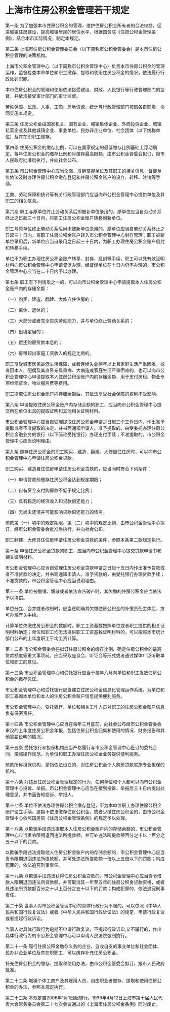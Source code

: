 # 上海市住房公积金管理若干规定

<!-- INFO END -->

第一条 为了加强本市住房公积金的管理，维护住房公积金所有者的合法权益，促进城镇住房建设，提高城镇居民的居住水平，根据国务院《住房公积金管理条例》，结合本市实际情况，制定本规定。

第二条 上海市住房公积金管理委员会（以下简称市公积金管委会）是本市住房公积金管理的决策机构。

上海市公积金管理中心（以下简称市公积金管理中心）负责本市住房公积金的管理运作，监督检查本市单位和职工缴存、提取和使用住房公积金的情况，依法履行行政处罚职能。

本市住房公积金的管理和使用依法接受建设、财政、人民银行等行政管理部门的监督，并依法接受审计部门的审计监督。

劳动保障、民政、人事、工商、房地资源、统计等行政管理部门按照各自职责，协同实施本规定。

第三条 住房公积金由国家机关、国有企业、城镇集体企业、外商投资企业、城镇私营企业及其他城镇企业、事业单位、民办非企业单位、社会团体（以下统称单位）及其在职职工缴存。

第四条 住房公积金的缴存比例，可以在国家规定的最低缴存比例基础上浮动确定。每年住房公积金的缴存比例和月缴存最高限额，由市公积金管委会拟订，报市人民政府批准后执行，并向社会公布。

第五条 市公积金管理中心应当全面、准确掌握单位及其职工的相关信息，督促单位依法及时办理住房公积金缴存登记和住房公积金账户的设立、转移、注销等手续。

工商、劳动保障和统计等有关行政管理部门应当向市公积金管理中心提供单位及其职工的相关信息。

第六条 职工与原单位终止劳动关系后即被新单位录用的，原单位应当自劳动关系终止之日起三十日内，将职工住房公积金账户转移到新单位。

职工与原单位终止劳动关系后尚未被新单位录用的，原单位应当自劳动关系终止之日起三十日内，将职工住房公积金账户转入市公积金管理中心封存管理；职工被新单位录用后，新单位应当自录用之日起三十日内，为职工办理住房公积金账户启封和转移手续。

单位不为职工办理住房公积金账户转移、封存、启封等手续，职工可以凭有效证明材料向市公积金管理中心申请督促办理，经督促单位在十日内仍不办理的，市公积金管理中心应当在二十日内予以办理。

第七条 职工有下列情形之一的，可以向市公积金管理中心申请提取本人住房公积金账户内的存储余额：

（一）购买、建造、翻建、大修自住住房的；

（二）离休、退休的；

（三）大部分或者完全丧失劳动能力，并与单位终止劳动关系的；

（四）出境定居的；

（五）偿还购房贷款本息的；

（六）房租超出家庭工资收入的规定比例的。

职工享受城市居民最低生活保障，或者连续失业两年以上且家庭生活严重困难，或者因本人、配偶及其直系亲属重病、大病造成家庭生活严重困难的，也可以向市公积金管理中心申请提取本人住房公积金账户内的存储余额，用于支付房租、物业专项维修资金、物业服务费等费用。

职工提取住房公积金账户内存储余额后，其依法享受社会保障的权利不受影响。

第八条 申请提取住房公积金账户内存储余额的职工，应当向市公积金管理中心提交所在单位出具的提取证明和其他相关证明材料。

市公积金管理中心应当自受理提取住房公积金申请之日起三个工作日内，作出准予提取或者不准提取的决定，并书面通知申请人。准予提取的，由受委托办理住房公积金金融业务的银行（以下简称受托银行）办理支付手续；不准提取的，市公积金管理中心应当说明理由。

第九条 缴存住房公积金的职工购买、建造、翻建、大修自住住房时，可以向市公积金管理中心申请住房公积金贷款。

职工购买、建造自住住房申请住房公积金贷款的，应当同时符合下列条件：

（一）申请贷款前缴存住房公积金达到规定期限；

（二）自有资金支付购房款不低于规定比例；

（三）具有稳定的经济收入和贷款偿还能力；

（四）无尚未还清并可能影响贷款偿还能力的债务。

前款第（一）项中的规定期限、第（二）项中的规定比例，由市公积金管理中心拟订，经市公积金管委会批准后执行，并向社会公布。

职工翻建、大修自住住房申请住房公积金贷款的条件，参照本条第二款规定执行。

第十条 申请住房公积金贷款的职工，应当向市公积金管理中心提交贷款申请书和相关证明材料。

市公积金管理中心应当自受理住房公积金贷款申请之日起十五日内作出准予贷款或者不准贷款的决定，并书面通知申请人。准予贷款的，由受托银行办理贷款手续；不准贷款的，市公积金管理中心应当说明理由。

第十一条 单位被撤销、解散或者依法宣告破产时，其欠缴的住房公积金应当依法予以清偿。

单位分立、合并或者改制时，应当在明确其欠缴住房公积金的补缴责任主体后，方可办理有关手续。

计算单位欠缴住房公积金的数额时，职工工资基数按照单位或者职工提供的相关证明材料确定；单位和职工均无法提供职工工资基数证明材料的，可以按照本市统计部门公布的上年度职工平均工资计算。

第十二条 市公积金管委会在拟订住房公积金的缴存比例、确定住房公积金的最高贷款额度等重大事项前，应当采取座谈会、听证会等形式或者通过媒体广泛听取单位和职工的意见。

第十三条 市公积金管理中心和受托银行应当于每年八月向单位和职工发放住房公积金的缴存凭证。

市公积金管理中心和受托银行应当建立住房公积金信息化管理运作系统，为单位和职工查询本单位和本人的住房公积金账户信息提供便利服务。

市公积金管理中心、受托银行、单位和相关工作人员对职工的住房公积金账户信息负有保密责任。

第十四条 市公积金管理中心应当在每年三月底前，向社会公布经市公积金管委会审议的上年度住房公积金年报，包括住房公积金归集和使用的情况、财务报告和其他需要说明的情况。

第十五条 受托银行和担保机构应当严格履行与市公积金管理中心签订的委托合同，按照操作规范，为单位和职工办理住房公积金业务提供便利服务。

前款所称担保机构，是指依法设立的、对住房公积金个人购房贷款实施专业担保的机构。

第十六条 对违反住房公积金管理规定的行为，任何单位和个人都可以向市公积金管理中心投诉、举报。市公积金管理中心应当在接到投诉、举报后三十日内提出处理意见，并书面告知投诉、举报人。

第十七条 单位不依法办理住房公积金缴存登记，不为本单位职工办理住房公积金账户设立手续，逾期不依法缴存住房公积金，或者少缴住房公积金的，由市公积金管理中心依照国务院《住房公积金管理条例》的规定予以处理。

第十八条 以欺骗手段违法提取本人住房公积金账户内的存储余额的，市公积金管理中心应当责令限期退回违法所提款额，并可处违法所提款额百分之十以上百分之五十以下的罚款。

以欺骗手段违法提取他人住房公积金账户内的存储余额的，市公积金管理中心应当责令限期退回违法所提款额，并可处违法所提款额一倍以上五倍以下的罚款；构成犯罪的，依法追究刑事责任。

第十九条 以欺骗手段违法获得住房公积金贷款的，市公积金管理中心应当责令借款人限期退回违法所贷款额，并可取消其一年至五年的住房公积金贷款资格，或者处违法所贷款额百分之十以上百分之五十以下的罚款；构成犯罪的，依法追究刑事责任。

第二十条 当事人对市公积金管理中心的具体行政行为不服的，可以依照《中华人民共和国行政复议法》或者《中华人民共和国行政诉讼法》的规定，申请行政复议或者提起行政诉讼。

当事人对具体行政行为逾期不申请行政复议，不提起行政诉讼,又不履行的，作出具体行政行为的市公积金管理中心可以申请人民法院强制执行。

第二十一条 履行住房公积金缴存义务的企业、自收自支的事业单位和社会团体、民办非企业单位及其在职职工，可以缴存补充住房公积金。

补充住房公积金的缴存、提取和使用办法，由市公积金管委会拟订，报市人民政府批准。

第二十二条 城镇个体工商户及其雇用人员、自由职业者缴存、提取和使用住房公积金的办法，参照本规定执行。

第二十三条 本规定自2006年1月1日起施行。1996年4月12日上海市第十届人民代表大会常务委员会第二十七次会议通过的《上海市住房公积金条例》同时废止。

